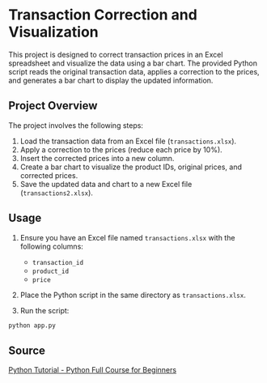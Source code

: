 # Transaction Correction and Visualization

This project is designed to correct transaction prices in an Excel spreadsheet and visualize the data using a bar chart. The provided Python script reads the original transaction data, applies a correction to the prices, and generates a bar chart to display the updated information.

## Project Overview

The project involves the following steps:
1. Load the transaction data from an Excel file (`transactions.xlsx`).
2. Apply a correction to the prices (reduce each price by 10%).
3. Insert the corrected prices into a new column.
4. Create a bar chart to visualize the product IDs, original prices, and corrected prices.
5. Save the updated data and chart to a new Excel file (`transactions2.xlsx`).

## Usage

1. Ensure you have an Excel file named `transactions.xlsx` with the following columns:
    - `transaction_id`
    - `product_id`
    - `price`
  
2. Place the Python script in the same directory as `transactions.xlsx`.

3. Run the script:
```bash
python app.py
```
## Source 
[Python Tutorial - Python Full Course for Beginners](https://www.youtube.com/watch?v=_uQrJ0TkZlc)